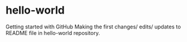 # hello-world
Getting started with GitHub
Making the first changes/ edits/ updates to README file in hello-world repository.
